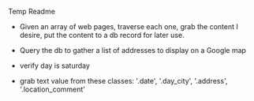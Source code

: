 Temp Readme
- Given an array of web pages, traverse each one, grab the content I desire, put the content to a db record for later use.

- Query the db to gather a list of addresses to display on a Google map

- verify day is saturday
- grab text value from these classes:
'.date', '.day_city', '.address', '.location_comment'

